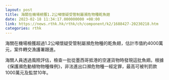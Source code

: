 ```yaml
---
layout: post
title: 海關在機場檢獲1.2公噸懷疑受管制屬瀕危物種乾魚翅
date: 2023-02-18 11:34:17.000000000 +08:00
link: https://news.rthk.hk/rthk/ch/component/k2/1688427-20230218.htm
categories: rthk
---
```


海關在機場檢獲超過1.2公噸懷疑受管制屬瀕危物種的乾魚翅，估計市值約4000萬元，案件轉交漁護署跟進。

海關人員透過風險評估，檢查一批從墨西哥抵港的空運貨物時發現這批魚翅。根據《保護瀕危動植物物種條例》，非法進出口瀕危物種一經定罪，最高可被判罰款1000萬元及監禁10年。
